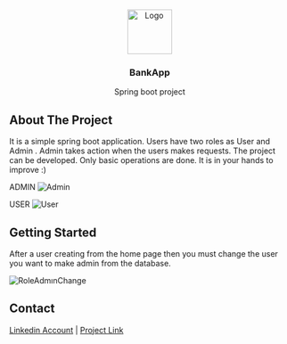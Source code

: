 
<!-- PROJECT LOGO -->
<br />
<p align="center">
  <a href="https://github.com/karadagokan">
    <img src="https://yt3.ggpht.com/a/AATXAJzQAz9cuNjryYRVn_VuzO1q6EK66FhmzffSrQ=s900-c-k-c0xffffffff-no-rj-mo" alt="Logo" width="80" height="80">
  </a>

  <h3 align="center">BankApp</h3>

  <p align="center">
   Spring boot project
  </p>


<!-- ABOUT THE PROJECT -->
## About The Project
It is a simple spring boot application. Users have two roles as User and Admin . Admin takes action when the users makes requests. The project can be developed. Only basic operations are done. It is in your hands to improve :)

ADMIN
![Admin](https://user-images.githubusercontent.com/55664312/96185867-3ae14780-0f43-11eb-813f-aacb599bb2ac.png)

USER
![User](https://user-images.githubusercontent.com/55664312/96185877-3fa5fb80-0f43-11eb-9635-a78013ebaab5.png)


<!-- GETTING STARTED -->
## Getting Started
After a user creating from the home page then you must change the user you want to make admin from the database.

![RoleAdmınChange](https://user-images.githubusercontent.com/55664312/96185872-3d43a180-0f43-11eb-994d-b55f00351f51.png)


<!-- CONTACT -->
## Contact

[Linkedin Account](https://www.linkedin.com/in/okankaradag365) | [Project Link](https://github.com/karadagokan/BankApp) 







